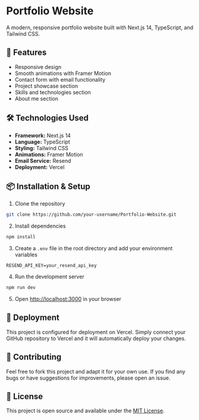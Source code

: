 # Portfolio Website

A modern, responsive portfolio website built with Next.js 14, TypeScript, and Tailwind CSS.

## 🚀 Features

- Responsive design
- Smooth animations with Framer Motion
- Contact form with email functionality
- Project showcase section
- Skills and technologies section
- About me section

## 🛠️ Technologies Used

- **Framework:** Next.js 14
- **Language:** TypeScript
- **Styling:** Tailwind CSS
- **Animations:** Framer Motion
- **Email Service:** Resend
- **Deployment:** Vercel

## 📦 Installation & Setup

1. Clone the repository
```bash
git clone https://github.com/your-username/Portfolio-Website.git
```

2. Install dependencies
```bash
npm install
```

3. Create a `.env` file in the root directory and add your environment variables
```env
RESEND_API_KEY=your_resend_api_key
```

4. Run the development server
```bash
npm run dev
```

5. Open [http://localhost:3000](http://localhost:3000) in your browser

## 🚀 Deployment

This project is configured for deployment on Vercel. Simply connect your GitHub repository to Vercel and it will automatically deploy your changes.

## 🤝 Contributing

Feel free to fork this project and adapt it for your own use. If you find any bugs or have suggestions for improvements, please open an issue.

## 📝 License

This project is open source and available under the [MIT License](LICENSE).
